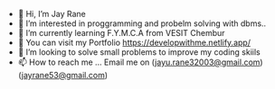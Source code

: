- 👋 Hi, I’m Jay Rane
- 👀 I’m interested in proggramming and probelm solving with dbms..
- 🌱 I’m currently learning F.Y.M.C.A from VESIT Chembur
- 💞️ You can visit my Portfolio  https://developwithme.netlify.app/
- 💞️ I’m looking to solve small problems to improve my coding skiils
- 📫 How to reach me ... Email me on (jayu.rane32003@gmail.com) (jayrane53@gmail.com)

<!---
Jayrane03/Jayrane03 is a ✨ special ✨ repository because its `README.md` (this file) appears on your GitHub profile.
You can click the Preview link to take a look at your changes.
--->
